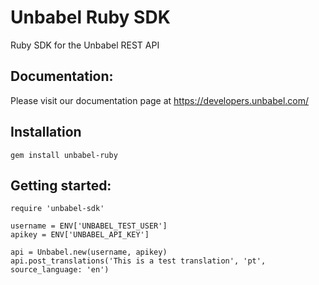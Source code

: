 # Unbabel Ruby SDK
Ruby SDK for the Unbabel REST API

## Documentation:
Please visit our documentation page at https://developers.unbabel.com/


## Installation
`gem install unbabel-ruby`


## Getting started:
```
require 'unbabel-sdk'

username = ENV['UNBABEL_TEST_USER']
apikey = ENV['UNBABEL_API_KEY']

api = Unbabel.new(username, apikey)
api.post_translations('This is a test translation', 'pt', source_language: 'en')
```